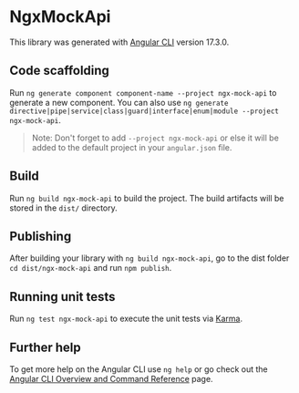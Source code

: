 # NgxMockApi

This library was generated with [Angular CLI](https://github.com/angular/angular-cli) version 17.3.0.

## Code scaffolding

Run `ng generate component component-name --project ngx-mock-api` to generate a new component. You can also use `ng generate directive|pipe|service|class|guard|interface|enum|module --project ngx-mock-api`.
> Note: Don't forget to add `--project ngx-mock-api` or else it will be added to the default project in your `angular.json` file. 

## Build

Run `ng build ngx-mock-api` to build the project. The build artifacts will be stored in the `dist/` directory.

## Publishing

After building your library with `ng build ngx-mock-api`, go to the dist folder `cd dist/ngx-mock-api` and run `npm publish`.

## Running unit tests

Run `ng test ngx-mock-api` to execute the unit tests via [Karma](https://karma-runner.github.io).

## Further help

To get more help on the Angular CLI use `ng help` or go check out the [Angular CLI Overview and Command Reference](https://angular.io/cli) page.
